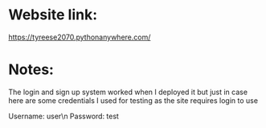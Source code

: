 # Website link:
https://tyreese2070.pythonanywhere.com/

# Notes:
The login and sign up system worked when I deployed it but just in case here are some credentials I used for testing as the site requires login to use

Username: user\n
Password: test
